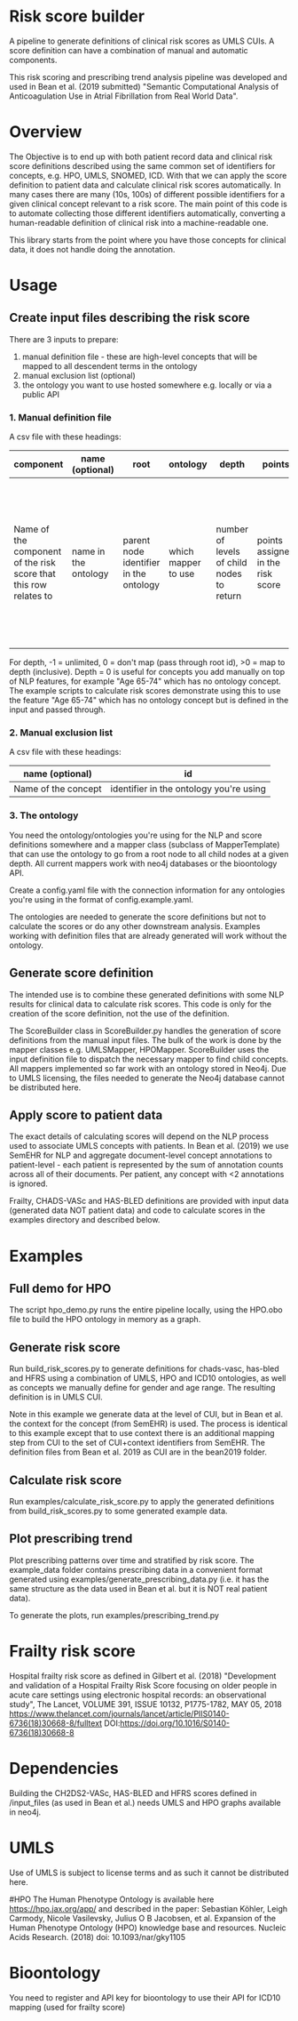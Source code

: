 # Risk score builder
A pipeline to generate definitions of clinical risk scores as UMLS CUIs. A score definition can have a combination of manual and automatic components.

This risk scoring and prescribing trend analysis pipeline was developed and used in Bean et al. (2019 submitted) "Semantic Computational Analysis of Anticoagulation Use in Atrial Fibrillation from Real World Data".

# Overview
The Objective is to end up with both patient record data and clinical risk score definitions described using the same common set of identifiers for concepts, e.g. HPO, UMLS, SNOMED, ICD. With that we can apply the score definition to patient data and calculate clinical risk scores automatically. In many cases there are many (10s, 100s) of different possible identifiers for a given clinical concept relevant to a risk score. The main point of this code is to automate collecting those different identifiers automatically, converting a human-readable definition of clinical risk into a machine-readable one.

This library starts from the point where you have those concepts for clinical data, it does not handle doing the annotation.

# Usage
## Create input files describing the risk score
There are 3 inputs to prepare:
1. manual definition file - these are high-level concepts that will be mapped to all descendent terms in the ontology
2. manual exclusion list (optional)
3. the ontology you want to use hosted somewhere e.g. locally or via a public API

### 1. Manual definition file
A csv file with these headings:

component |	name (optional) |	root |	ontology |	depth |	points | sty filter (optional) |	notes (optional)
------------ | ------------- | ------------- | ------------- | ------------- | ------------- | ------------- | -------------
Name of the component of the risk score that this row relates to | name in the ontology | parent node identifier in the ontology | which mapper to use | number of levels of  child nodes to return | points assigned in the risk score | for UMLS, the semantic types to include (note that since this requires UMLS source files, filtering by sty is currently disabled) | any notes

For depth, -1 = unlimited, 0 = don't map (pass through root id), >0 = map to depth (inclusive). Depth = 0 is useful for concepts you add manually on top of NLP features, for example "Age 65-74" which has no ontology concept. The example scripts to calculate risk scores demonstrate using this to use the feature "Age 65-74" which has no ontology concept but is defined in the input and passed through.

### 2. Manual exclusion list
A csv file with these headings:

name (optional) | id
------------- | -------------
Name of the concept | identifier in the ontology you're using

### 3. The ontology
You need the ontology/ontologies you're using for the NLP and score definitions somewhere and a mapper class (subclass of MapperTemplate) that can use the ontology to go from a root node to all child nodes at a given depth. All current mappers work with neo4j databases or the bioontology API.

Create a config.yaml file with the connection information for any ontologies you're using in the format of config.example.yaml.

The ontologies are needed to generate the score definitions but not to calculate the scores or do any other downstream analysis. Examples working with definition files that are already generated will work without the ontology.

## Generate score definition
The intended use is to combine these generated definitions with some NLP results for clinical data to calculate risk scores. This code is only for the creation of the score definition, not the use of the definition.

The ScoreBuilder class in ScoreBuilder.py handles the generation of score definitions from the manual input files. The bulk of the work is done by the mapper classes e.g. UMLSMapper, HPOMapper. ScoreBuilder uses the input definition file to dispatch the necessary mapper to find child concepts. All mappers implemented so far work with an ontology stored in Neo4j. Due to UMLS licensing, the files needed to generate the Neo4j database cannot be distributed here.

## Apply score to patient data
The exact details of calculating scores will depend on the NLP process used to associate UMLS concepts with patients. In Bean et al. (2019) we use SemEHR for NLP and aggregate document-level concept annotations to patient-level - each patient is represented by the sum of annotation counts across all of their documents. Per patient, any concept with <2 annotations is ignored.

Frailty, CHADS-VASc and HAS-BLED definitions are provided with input data (generated data NOT patient data) and code to calculate scores in the examples directory and described below.

# Examples
## Full demo for HPO
The script hpo_demo.py runs the entire pipeline locally, using the HPO.obo file to build the HPO ontology in memory as a graph.

## Generate risk score
Run build_risk_scores.py to generate definitions for chads-vasc, has-bled and HFRS using a combination of UMLS, HPO and ICD10 ontologies, as well as concepts we manually define for gender and age range. The resulting definition is in UMLS CUI.

Note in this example we generate data at the level of CUI, but in Bean et al. the context for the concept (from SemEHR) is used. The process is identical to this example except that to use context there is an additional mapping step from CUI to the set of CUI+context identifiers from SemEHR. The definition files from Bean et al. 2019 as CUI are in the bean2019 folder.

## Calculate risk score
Run examples/calculate_risk_score.py to apply the generated definitions from build_risk_scores.py to some generated example data.

## Plot prescribing trend
Plot prescribing patterns over time and stratified by risk score. The example_data folder contains prescribing data in a convenient format generated using examples/generate_prescribing_data.py (i.e. it has the same structure as the data used in Bean et al. but it is NOT real patient data).

To generate the plots, run examples/prescribing_trend.py

# Frailty risk score
Hospital frailty risk score as defined in Gilbert et al. (2018) "Development and validation of a Hospital Frailty Risk Score focusing on older people in acute care settings using electronic hospital records: an observational study", The Lancet, VOLUME 391, ISSUE 10132, P1775-1782, MAY 05, 2018
https://www.thelancet.com/journals/lancet/article/PIIS0140-6736(18)30668-8/fulltext
DOI:https://doi.org/10.1016/S0140-6736(18)30668-8

# Dependencies
Building the CH2DS2-VASc, HAS-BLED and HFRS scores defined in /input_files (as used in Bean et al.) needs UMLS and HPO graphs available in neo4j.

# UMLS
Use of UMLS is subject to license terms and as such it cannot be distributed here.

#HPO
The Human Phenotype Ontology is available here https://hpo.jax.org/app/ and described in the paper:
Sebastian Köhler, Leigh Carmody, Nicole Vasilevsky, Julius O B Jacobsen, et al. Expansion of the Human Phenotype Ontology (HPO) knowledge base and resources. Nucleic Acids Research. (2018) doi: 10.1093/nar/gky1105


# Bioontology
You need to register and API key for bioontology to use their API for ICD10 mapping (used for frailty score)
